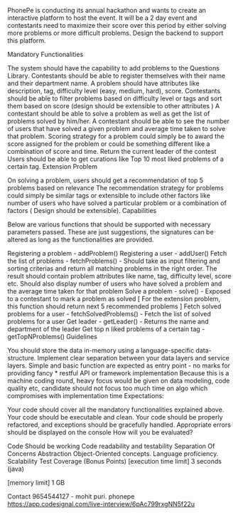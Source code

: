 PhonePe is conducting its annual hackathon and wants to create an interactive platform to host the event. It will be a 2 day event and contestants need to maximize their score over this period by either solving more problems or more difficult problems. Design the backend to support this platform.

Mandatory Functionalities

The system should have the capability to add problems to the Questions Library.
Contestants should be able to register themselves with their name and their department name.
A problem should have attributes like description, tag, difficulty level (easy, medium, hard), score.
Contestants should be able to filter problems based on difficulty level or tags and sort them based on score (design should be extensible to other attributes )
A contestant should be able to solve a problem as well as get the list of problems solved by him/her.
A contestant should be able to see the number of users that have solved a given problem and average time taken to solve that problem.
Scoring strategy for a problem could simply be to award the score assigned for the problem or could be something different like a combination of score and time.
Return the current leader of the contest
Users should be able to get curations like Top 10 most liked problems of a certain tag.
Extension Problem

On solving a problem, users should get a recommendation of top 5 problems based on relevance
The recommendation strategy for problems could simply be similar tags or extensible to include other factors like number of users who have solved a particular problem or a combination of factors ( Design should be extensible).
Capabilities

Below are various functions that should be supported with necessary parameters passed.
These are just suggestions, the signatures can be altered as long as the functionalities are provided.

Registering a problem - addProblem()
Registering a user - addUser()
Fetch the list of problems - fetchProblems() - Should take as input filtering and sorting criterias and return all matching problems in the right order.
The result should contain problem attributes like name, tag, difficulty level, score etc.
Should also display number of users who have solved a problem and the average time taken for that problem
Solve a problem - solve() - Exposed to a contestant to mark a problem as solved
[ For the extension problem, this function should return next 5 recommended problems ]
Fetch solved problems for a user - fetchSolvedProblems() - Fetch the list of solved problems for a user
Get leader - getLeader() - Returns the name and department of the leader
Get top n liked problems of a certain tag - getTopNProblems()
Guidelines

You should store the data in-memory using a language-specific data-structure.
Implement clear separation between your data layers and service layers.
Simple and basic function are expected as entry point - no marks for providing fancy * restful API or framework implementation
Because this is a machine coding round, heavy focus would be given on data modeling, code quality etc, candidate should not focus too much time on algo which compromises with implementation time
Expectations:

Your code should cover all the mandatory functionalities explained above.
Your code should be executable and clean.
Your code should be properly refactored, and exceptions should be gracefully handled.
Appropriate errors should be displayed on the console
How will you be evaluated?

Code Should be working
Code readability and testability
Separation Of Concerns
Abstraction
Object-Oriented concepts.
Language proficiency.
Scalability
Test Coverage (Bonus Points)
[execution time limit] 3 seconds (java)

[memory limit] 1 GB

Contact
9654544127 - mohit puri. phonepe
https://app.codesignal.com/live-interview/6pAc799rxgNN5f22u